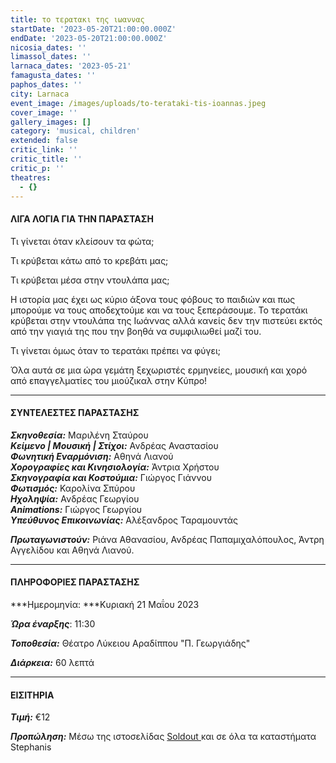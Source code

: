 ```yaml
---
title: το τερατακι της ιωαννας
startDate: '2023-05-20T21:00:00.000Z'
endDate: '2023-05-20T21:00:00.000Z'
nicosia_dates: ''
limassol_dates: ''
larnaca_dates: '2023-05-21'
famagusta_dates: ''
paphos_dates: ''
city: Larnaca
event_image: /images/uploads/to-terataki-tis-ioannas.jpeg
cover_image: ''
gallery_images: []
category: 'musical, children'
extended: false
critic_link: ''
critic_title: ''
critic_p: ''
theatres:
  - {}
---
```


#### ΛΙΓΑ ΛΟΓΙΑ ΓΙΑ ΤΗΝ ΠΑΡΑΣΤΑΣΗ

Τι γίνεται όταν κλείσουν τα φώτα;

Τι κρύβεται κάτω από το κρεβάτι μας;

Τι κρύβεται μέσα στην ντουλάπα μας;

Η ιστορία μας έχει ως κύριο άξονα τους φόβους το παιδιών και πως μπορούμε να τους αποδεχτούμε και να τους ξεπεράσουμε. Το τερατάκι κρύβεται στην ντουλάπα της Ιωάννας αλλά κανείς δεν την πιστεύει εκτός από την γιαγιά της που την βοηθά να συμφιλιωθεί μαζί του.

Τι γίνεται όμως όταν το τερατάκι πρέπει να φύγει;

Όλα αυτά σε μια ώρα γεμάτη ξεχωριστές ερμηνείες, μουσική και χορό από επαγγελματίες του μιούζικαλ στην Κύπρο!

***

#### ΣΥΝΤΕΛΕΣΤΕΣ ΠΑΡΑΣΤΑΣΗΣ

***Σκηνοθεσία:*** Μαριλένη Σταύρου\
***Κείμενο | Μουσική | Στίχοι:*** Ανδρέας Αναστασίου\
***Φωνητική Εναρμόνιση:*** Αθηνά Λιανού\
***Χορογραφίες και Κινησιολογία:*** Άντρια Χρήστου\
***Σκηνογραφία και Κοστούμια:*** Γιώργος Γιάννου\
***Φωτισμός:*** Καρολίνα Σπύρου\
***Ηχοληψία:*** Ανδρέας Γεωργίου\
***Animations:*** Γιώργος Γεωργίου\
***Υπεύθυνος Επικοινωνίας:*** Αλέξανδρος Ταραμουντάς

***Πρωταγωνιστούν:*** Ριάνα Αθανασίου, Ανδρέας Παπαμιχαλόπουλος, Άντρη Αγγελίδου και Αθηνά Λιανού.

***

#### ΠΛΗΡΟΦΟΡΙΕΣ ΠΑΡΑΣΤΑΣΗΣ

***Ημερομηνία: ***Κυριακή 21 Μαΐου 2023

***Ώρα έναρξης***: 11:30

***Τοποθεσία:*** Θέατρο Λύκειου Αραδίππου "Π. Γεωργιάδης"

***Διάρκεια:*** 60 λεπτά

***

#### ΕΙΣΙΤΗΡΙΑ

***Τιμή:*** €12

***Προπώληση:*** Μέσω της ιστοσελίδας [Soldout ](https://www.soldoutticketbox.com/to-terataki-tis-ioannas-2023/?lang=el)και σε όλα τα καταστήματα Stephanis
